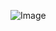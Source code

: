 ![Image](https://www.google.com/imgres?imgurl=https%3A%2F%2Fupload.wikimedia.org%2Fwikipedia%2Fcommons%2Fb%2Fb1%2FVAN_CAT.png&imgrefurl=https%3A%2F%2Fen.wikipedia.org%2Fwiki%2FVan_cat&tbnid=yY42gJ5WMC1QdM&vet=12ahUKEwixlbTvqa_1AhXYGDQIHWOGDY0QMygBegUIARDWAQ..i&docid=MA7UcOUAxAbEeM&w=3840&h=3840&itg=1&q=cat&ved=2ahUKEwixlbTvqa_1AhXYGDQIHWOGDY0QMygBegUIARDWAQ)
